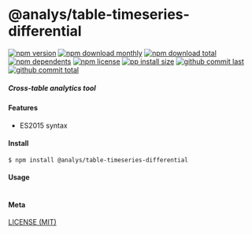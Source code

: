 # @analys/table-timeseries-differential

[![npm version][badge-npm-version]][url-npm]
[![npm download monthly][badge-npm-download-monthly]][url-npm]
[![npm download total][badge-npm-download-total]][url-npm]
[![npm dependents][badge-npm-dependents]][url-github]
[![npm license][badge-npm-license]][url-npm]
[![pp install size][badge-pp-install-size]][url-pp]
[![github commit last][badge-github-last-commit]][url-github]
[![github commit total][badge-github-commit-count]][url-github]

[//]: <> (Shields)
[badge-npm-version]: https://flat.badgen.net/npm/cell/@analys/table-timeseries-differential
[badge-npm-download-monthly]: https://flat.badgen.net/npm/dm/@analys/table-timeseries-differential
[badge-npm-download-total]:https://flat.badgen.net/npm/dt/@analys/table-timeseries-differential
[badge-npm-dependents]: https://flat.badgen.net/npm/dependents/@analys/table-timeseries-differential
[badge-npm-license]: https://flat.badgen.net/npm/license/@analys/table-timeseries-differential
[badge-pp-install-size]: https://flat.badgen.net/packagephobia/install/@analys/table-timeseries-differential
[badge-github-last-commit]: https://flat.badgen.net/github/last-commit/hoyeungw/analys
[badge-github-commit-count]: https://flat.badgen.net/github/commits/hoyeungw/analys

[//]: <> (Link)
[url-npm]: https://npmjs.org/package/@analys/table-timeseries-differential
[url-pp]: https://packagephobia.now.sh/result?p=@analys/table-timeseries-differential
[url-github]: https://github.com/hoyeungw/analys

##### Cross-table analytics tool

#### Features

- ES2015 syntax

#### Install
```console
$ npm install @analys/table-timeseries-differential
```

#### Usage
```js
```

#### Meta
[LICENSE (MIT)](/LICENSE)
